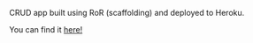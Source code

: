 CRUD app built using RoR (scaffolding) and deployed to Heroku.

You can find it [here!](https://shielded-bastion-78921.herokuapp.com/)
